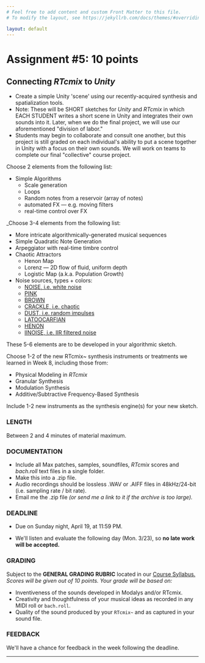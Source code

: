 ```yaml
---
# Feel free to add content and custom Front Matter to this file.
# To modify the layout, see https://jekyllrb.com/docs/themes/#overriding-theme-defaults

layout: default
---
```

# Assignment #5: 10 points
## Connecting _RTcmix_ to _Unity_ 

* Create a simple Unity 'scene' using our recently-acquired synthesis and spatialization tools.
* Note: These will be SHORT sketches for _Unity_ and _RTcmix_ in which EACH STUDENT writes a short scene in Unity and integrates their own sounds into it. Later, when we do the final project, we will use our aforementioned "division of labor."
* Students may begin to collaborate and consult one another, but this project is still graded on each individual's ability to put a scene together in Unity with a focus on their own sounds. We will work on teams to complete our final "collective" course project.

<p class="redish">Choose 2 elements from the following list:</p> 

* Simple Algorithms
	* Scale generation
	* Loops
	* Random notes from a reservoir (array of notes)
	* automated FX — e.g. moving filters
	* real-time control over FX

<p class="redish">_Choose 3-4 elements from the following list:</p>

* More intricate algorithmically-generated musical sequences
* Simple Quadratic Note Generation
* Arpeggiator with real-time timbre control
* Chaotic Attractors
	* Henon Map
	* Lorenz — 2D flow of fluid, uniform depth
	* Logistic Map (a.k.a. Population Growth) 
* Noise sources, types + colors:
	* [NOISE, i.e. white noise](http://rtcmix.org/reference/instruments/NOISE.php) 
	* [PINK](http://rtcmix.org/reference/instruments/PINK.php)
	* [BROWN](http://rtcmix.org/reference/instruments/BROWN.php)
	* [CRACKLE, i.e. chaotic](http://rtcmix.org/reference/instruments/CRACKLE.php)
	* [DUST, i.e. random impulses](http://rtcmix.org/reference/instruments/DUST.php)
	* [LATOOCARFIAN](http://rtcmix.org/reference/instruments/LATOOCARFIAN.php)
	* [HENON](http://rtcmix.org/reference/instruments/HENON.php)
	* [IINOISE, i.e. IIR filtered noise](http://rtcmix.org/reference/instruments/IIR.php#IINOISE)

<p class="redish">These 5-6 elements are to be developed in your algorithmic sketch.</p>
<p class="redish">Choose 1-2 of the new RTcmix~ synthesis instruments or treatments we learned in Week 8, including those from:</p>

* Physical Modeling in _RTcmix_
* Granular Synthesis
* Modulation Synthesis 
* Additive/Subtractive Frequency-Based Synthesis 

<p class="redish">Include 1-2 new instruments as the synthesis engine(s) for your new sketch.</p>


### LENGTH
Between 2 and 4 minutes of material maximum.

### DOCUMENTATION
* Include all Max patches, samples, soundfiles, _RTcmix_ scores and _bach.roll_ text files in a single folder.
* Make this into a .zip file.
* Audio recordings should be lossless .WAV or .AIFF files in 48kHz/24-bit (i.e. sampling rate / bit rate).
* Email me the .zip file _(or send me a link to it if the archive is too large)._

### DEADLINE
* <p class="redish">Due on Sunday night, April 19, at 11:59 PM.</p>
* We'll listen and evaluate the following day (Mon. 3/23), so **no late work will be accepted.**

### GRADING
Subject to the **GENERAL GRADING RUBRIC** located in our <a href="/index.html">Course Syllabus.</a>  
_Scores will be given out of 10 points. Your grade will be based on:_
* Inventiveness of the sounds developed in Modalys and/or RTcmix.
* Creativity and thoughtfulness of your musical ideas as recorded in any MIDI roll or `bach.roll`. 
* Quality of the sound produced by your `RTcmix~` and as captured in your sound file.

### FEEDBACK
We'll have a chance for feedback in the week following the deadline.

* * *